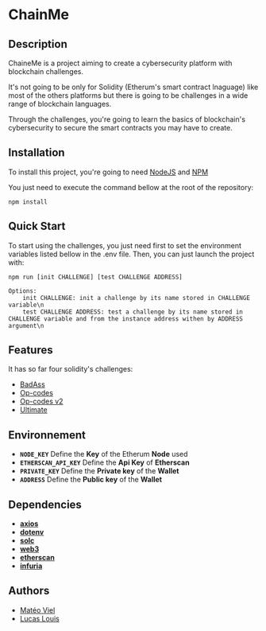 # ChainMe

## Description

ChaineMe is a project aiming to create a cybersecurity platform with blockchain challenges.

It's not going to be only for Solidity (Etherum's smart contract lnaguage) like most of the others platforms but there is going to be challenges in a wide range of blockchain languages.

Through the challenges, you're going to learn the basics of blockchain's cybersecurity to secure the smart contracts you may have to create.

## Installation

To install this project, you're going to need [NodeJS](https://nodejs.org/en/) and [NPM](https://www.npmjs.com/get-npm)

You just need to execute the command bellow at the root of the repository:

    npm install

## Quick Start

To start using the challenges, you just need first to set the environment variables listed bellow in the .env file. Then, you can just launch the project with:

    npm run [init CHALLENGE] [test CHALLENGE ADDRESS]

    Options:
        init CHALLENGE: init a challenge by its name stored in CHALLENGE variable\n
        test CHALLENGE ADDRESS: test a challenge by its name stored in CHALLENGE variable and from the instance address withen by ADDRESS argument\n

## Features

It has so far four solidity's challenges:
- [BadAss](contracts/levels/king/README.md)
- [Op-codes](contracts/levels/op-codes/README.md)
- [Op-codes v2](contracts/levels/op-codes_v2/README.md)
- [Ultimate](contracts/levels/ultimate/README.md)

## Environnement

- __`NODE_KEY`__      Define the __Key__ of the Etherum __Node__ used
- __`ETHERSCAN_API_KEY`__      Define the __Api Key__ of __Etherscan__
- __`PRIVATE_KEY`__      Define the __Private key__ of the __Wallet__
- __`ADDRESS`__      Define the __Public key__ of the __Wallet__

## Dependencies
- __[axios](https://www.npmjs.com/package/axios)__
- __[dotenv](https://www.npmjs.com/package/dotenv)__
- __[solc](https://www.npmjs.com/package/dotenv)__
- __[web3](https://www.npmjs.com/package/web3)__
- __[etherscan](https://etherscan.io/apidocs)__
- __[infuria](https://infura.io/)__

## Authors
 - [Matéo Viel](https://github.com/mateoviel)
 - [Lucas Louis](https://github.com/etarc0s)